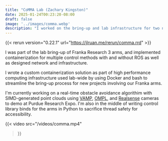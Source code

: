 ```yaml
---
title: "CoMMA Lab (Zachary Kingston)"
date: 2025-01-24T00:23:20-08:00
draft: false
image: '../images/comma.webp'
description: "I worked on the bring-up and lab infrastructure for two new Franka Research 3 7-DOF robotic arms, and am currently developing a real-time obstacle avoidance demo. More..."
---
```


{{< rerun version="0.22.1" url="https://jlruan.me/rerun/comma.rrd" >}}

I was part of the lab bring-up of Franka Research 3 arms, and implemented containerization for multiple control methods with and without ROS as well as designed network and infrastructure.

I wrote a custom containerization solution as part of high performance computing infrastructure used lab-wide by using Docker and bash to streamline the bring-up process for new projects involving our Franka arms.

I'm currently working on a real-time obstacle avoidance algorithim with SIMD-generated point clouds using [VAMP](https://github.com/KavrakiLab/vamp), [OMPL](https://github.com/ompl/ompl), and [Realsense](https://github.com/IntelRealSense/librealsense/) cameras to demo at Purdue Research Expo. I'm also in the middle of writing control library binds for the arms in Python to sacrifice thread safety for accessibility.

{{< video
  src="/videos/comma.mp4"
>}}
